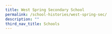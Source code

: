 ```yaml
---
title: West Spring Secondary School
permalink: /school-histories/west-spring-sec/
description: ""
third_nav_title: Schools
---
```



